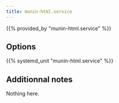 ```yaml
---
title: munin-html.service
---
```


{{% provided_by "munin-html.service" %}}

## Options

{{% systemd_unit "munin-html.service" %}}

## Additionnal notes

Nothing here.